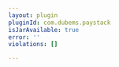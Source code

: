 ```yaml
---
layout: plugin
pluginId: com.dubems.paystack
isJarAvailable: true
error: ''
violations: []

---
```

